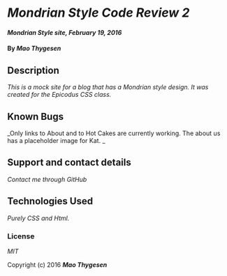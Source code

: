# _Mondrian Style Code Review 2_

#### _Mondrian Style site, February 19, 2016_

#### By _**Mao Thygesen**_

## Description

_This is a mock site for a blog that has a Mondrian style design. It was created for the Epicodus CSS class._


## Known Bugs

_Only links to About and to Hot Cakes are currently working. The about us has a placeholder image for Kat. _

## Support and contact details

_Contact me through GitHub_

## Technologies Used

_Purely CSS and Html._

### License

*MIT*

Copyright (c) 2016 **_Mao Thygesen_**
